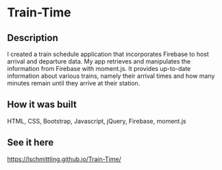 # Train-Time

## Description
I created a train schedule application that incorporates Firebase to host arrival and departure data. My app retrieves and manipulates the information from Firebase with moment.js. It provides up-to-date information about various trains, namely their arrival times and how many minutes remain until they arrive at their station.

## How it was built
HTML, CSS, Bootstrap, Javascript, jQuery, Firebase, moment.js

## See it here
https://lschmittling.github.io/Train-Time/